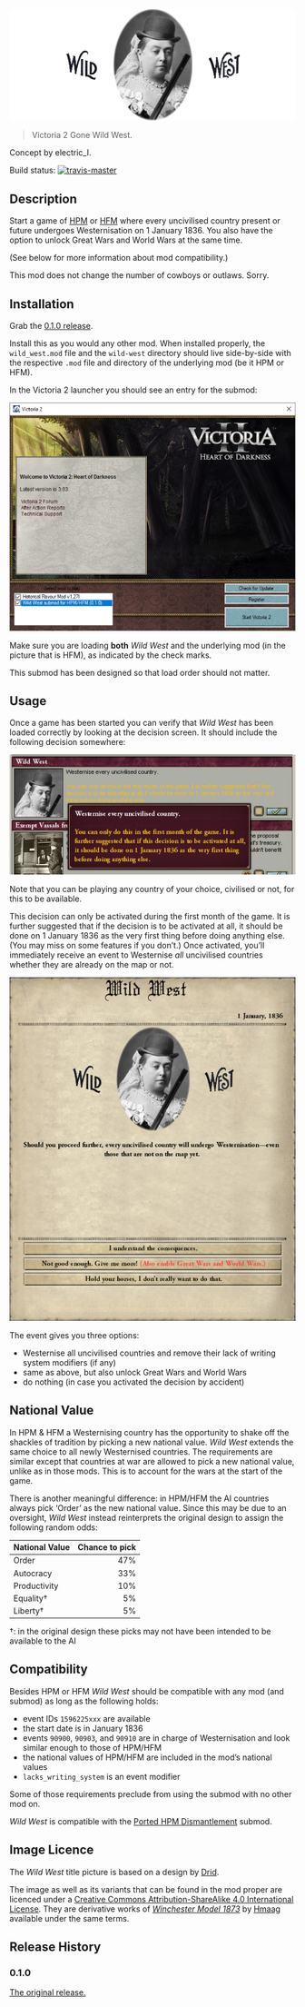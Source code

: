 [![wild-west](./title.png)](https://github.com/moretrim/wild-west)

> Victoria 2 Gone Wild West. 

<footer>Concept by electric_I.</footer>

Build status:
[![travis-master][travis-master-image]](https://travis-ci.org/moretrim/wild-west/branches)

[travis-master-image]: https://travis-ci.org/moretrim/wild-west.svg?branch=master

Description
-----------

Start a game of [HPM] or [HFM] where every uncivilised country present or future undergoes Westernisation on 1 January
1836. You also have the option to unlock Great Wars and World Wars at the same time.

(See below for more information about mod compatibility.)

This mod does not change the number of cowboys or outlaws. Sorry.

[HPM]: https://github.com/arkhometha/Historical-Project-Mod
[HFM]: https://github.com/SighPie/HFM

Installation
------------

Grab the [0.1.0 release].

[0.1.0 release]: https://github.com/moretrim/wild-west/releases/tag/v0.1.0

Install this as you would any other mod. When installed properly, the `wild_west.mod` file and the `wild-west` directory
should live side-by-side with the respective `.mod` file and directory of the underlying mod (be it HPM or HFM).

In the Victoria 2 launcher you should see an entry for the submod:

![launcher](./launcher.jpg)

Make sure you are loading **both** <cite>Wild West</cite> and the underlying mod (in the picture that is HFM), as
indicated by the check marks.

This submod has been designed so that load order should not matter.

Usage
-----

Once a game has been started you can verify that <cite>Wild West</cite> has been loaded correctly by looking at the
decision screen. It should include the following decision somewhere:

![decision](./decision.jpg)

Note that you can be playing any country of your choice, civilised or not, for this to be available.

This decision can only be activated during the first month of the game. It is further suggested that if the decision is
to be activated at all, it should be done on 1 January 1836 as the very first thing before doing anything else. (You may
miss on some features if you don’t.) Once activated, you’ll immediately receive an event to Westernise *all* uncivilised
countries whether they are already on the map or not.

![event](./event.jpg)

The event gives you three options:

- Westernise all uncivilised countries and remove their lack of writing system modifiers (if any)
- same as above, but also unlock Great Wars and World Wars
- do nothing (in case you activated the decision by accident)

National Value
--------------

In HPM & HFM a Westernising country has the opportunity to shake off the shackles of tradition by picking a new national
value. <cite>Wild West</cite> extends the same choice to all newly Westernised countries. The requirements are similar
except that countries at war are allowed to pick a new national value, unlike as in those mods. This is to account for
the wars at the start of the game.

There is another meaningful difference: in HPM/HFM the AI countries always pick ‘Order’ as the new national value. Since
this may be due to an oversight, <cite>Wild West</cite> instead reinterprets the original design to assign the following
random odds:

National Value  | Chance to pick
:---------------|-----------------:
Order           | 47%
Autocracy       | 33%
Productivity    | 10%
Equality†       | 5%
Liberty†        | 5%

†: in the original design these picks may not have been intended to be available to the AI

Compatibility
-------------

Besides HPM or HFM <cite>Wild West</cite> should be compatible with any mod (and submod) as long as the following holds:

- event IDs `1596225xxx` are available
- the start date is in January 1836
- events `90900`, `90903`, and `90910` are in charge of Westernisation and look similar enough to those of HPM/HFM
- the national values of HPM/HFM are included in the mod’s national values
- `lacks_writing_system` is an event modifier

Some of those requirements preclude from using the submod with no other mod on.

<cite>Wild West</cite> is compatible with the [Ported HPM Dismantlement] submod.

[Ported HPM Dismantlement]: https://github.com/moretrim/ported-hpm-dismantlement

Image Licence
-------------

The <cite>Wild West</cite> title picture is based on a design by [Drid].

The image as well as its variants that can be found in the mod proper are licenced under a [Creative Commons
Attribution-ShareAlike 4.0 International License][CC BY-SA 4.0]. They are derivative works of [<cite>Winchester Model
1873</cite>] by [Hmaag] available under the same terms.

[Drid]: https://www.twitch.tv/dridlicious
[<cite>Winchester Model 1873</cite>]: https://commons.wikimedia.org/wiki/File:Winchester_Model_1873.jpg
[Hmaag]: https://commons.wikimedia.org/wiki/User:Hmaag
[CC BY-SA 4.0]: https://creativecommons.org/licenses/by-sa/4.0

Release History
---------------

### 0.1.0

[The original release.][v0.1.0]

[v0.1.0]: https://github.com/moretrim/wild-west/tree/v0.1.0
